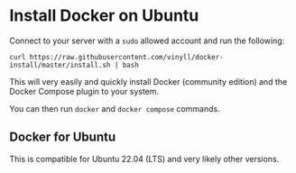 # Install Docker on Ubuntu

Connect to your server with a `sudo` allowed account and run the following:

```
curl https://raw.githubusercontent.com/vinyll/docker-install/master/install.sh | bash
```

This will very easily and quickly install Docker (community edition) and the Docker Compose plugin to your system.

You can then run `docker` and `docker compose` commands.

## Docker for Ubuntu

This is compatible for Ubuntu 22.04 (LTS) and very likely other versions.
